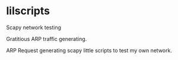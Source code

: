 # lilscripts
Scapy network testing


Gratitious ARP traffic generating.

ARP Request generating scapy little scripts to test my own network.
